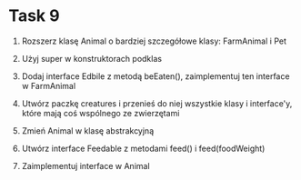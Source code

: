 # Task 9

1. Rozszerz klasę Animal o bardziej szczegółowe klasy: FarmAnimal i Pet

2. Użyj super w konstruktorach podklas

3. Dodaj interface Edbile z metodą beEaten(), zaimplementuj ten interface w FarmAnimal

4. Utwórz paczkę creatures i przenieś do niej wszystkie klasy i interface'y, które mają coś wspólnego ze zwierzętami

5. Zmień Animal w klasę abstrakcyjną

6. Utwórz interface Feedable z metodami feed() i feed(foodWeight)

7. Zaimplementuj interface w Animal
